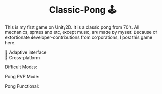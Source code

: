 <h1 align="center">Classic-Pong 🕹</h1>
<p>This is my first game on Unity2D. It is a classic pong from 70's. All mechanics, sprites and etc, except music, are made by myself. Because of extortionate developer-contributions from corporations, I post this game here.</p>
<p>📌 Adaptive interface<br>📌 Cross-platform</p>
<p>Difficult Modes:<br><src="https://github.com/AlferovKirill/Classic-Pong/blob/main/Classic%20Pong%20GIF/Classic-Pong-Difficult-Modes.gif"></p>
<p>Pong PVP Mode:<br><src="https://github.com/AlferovKirill/Classic-Pong/blob/main/Classic%20Pong%20GIF/Classic-Pong-Difficult-Modes.gif"></p>
<p>Pong Functional:<br><src="https://github.com/AlferovKirill/Classic-Pong/blob/main/Classic%20Pong%20GIF/Classic-Pong-Difficult-Modes.gif"></p>
